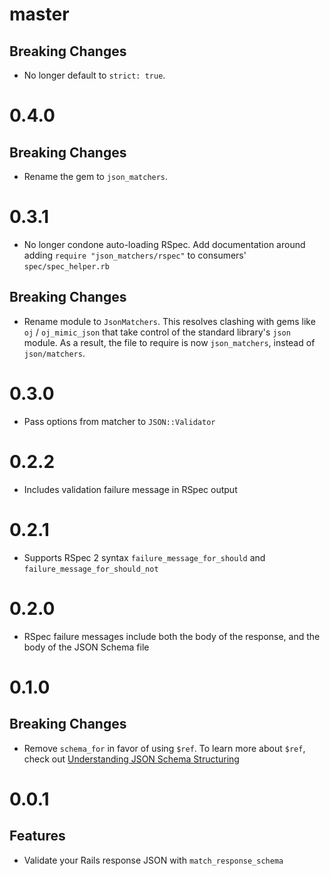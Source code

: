master
======

Breaking Changes
----------------

* No longer default to `strict: true`.

0.4.0
=====

Breaking Changes
----------------

* Rename the gem to `json_matchers`.

0.3.1
=====

* No longer condone auto-loading RSpec. Add documentation around adding `require
  "json_matchers/rspec"` to consumers' `spec/spec_helper.rb`

Breaking Changes
----------------

* Rename module to `JsonMatchers`. This resolves clashing with
  gems like `oj` / `oj_mimic_json` that take control of the standard library's
  `json` module. As a result, the file to require is now `json_matchers`,
  instead of `json/matchers`.

0.3.0
=====

* Pass options from matcher to `JSON::Validator`

0.2.2
=====

* Includes validation failure message in RSpec output

0.2.1
=====

* Supports RSpec 2 syntax `failure_message_for_should` and
  `failure_message_for_should_not`

0.2.0
=====

* RSpec failure messages include both the body of the response, and the body of
  the JSON Schema file

0.1.0
=====

Breaking Changes
----------------

* Remove `schema_for` in favor of using `$ref`. To learn more about `$ref`,
  check out [Understanding JSON Schema Structuring](http://spacetelescope.github.io/understanding-json-schema/structuring.html)

0.0.1
=====

Features
--------

* Validate your Rails response JSON with `match_response_schema`

